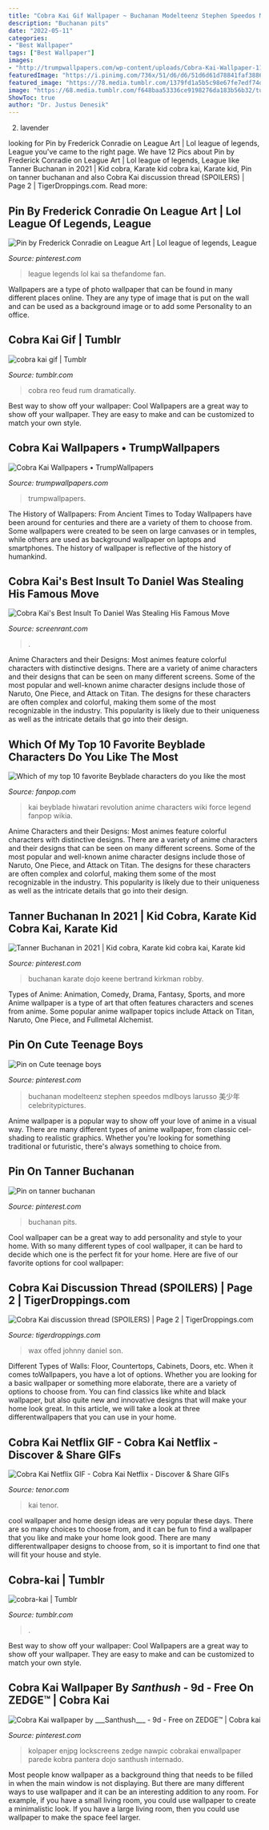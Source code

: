 ```yaml
---
title: "Cobra Kai Gif Wallpaper ~ Buchanan Modelteenz Stephen Speedos Mdlboys Larusso 美少年 Celebritypictures"
description: "Buchanan pits"
date: "2022-05-11"
categories:
- "Best Wallpaper"
tags: ["Best Wallpaper"]
images:
- "http://trumpwallpapers.com/wp-content/uploads/Cobra-Kai-Wallpaper-11-1920x1080-1.jpg"
featuredImage: "https://i.pinimg.com/736x/51/d6/d6/51d6d61d78841faf388695e8795d443e.jpg"
featured_image: "https://78.media.tumblr.com/1379fd1a5b5c98e67fe7edf74ddc1b76/tumblr_oxnxqdTm681qelb9co3_400.gif"
image: "https://68.media.tumblr.com/f648baa53336ce9198276da183b56b32/tumblr_olxw5jhzkf1vfuqtto2_400.gif"
ShowToc: true
author: "Dr. Justus Denesik"
---
```



2. lavender 

	

		
looking for Pin by Frederick Conradie on League Art | Lol league of legends, League you've came to the right page. We have 12 Pics about Pin by Frederick Conradie on League Art | Lol league of legends, League like Tanner Buchanan in 2021 | Kid cobra, Karate kid cobra kai, Karate kid, Pin on tanner buchanan and also Cobra Kai discussion thread (SPOILERS) | Page 2 | TigerDroppings.com. Read more:
		
    
## Pin By Frederick Conradie On League Art | Lol League Of Legends, League

<img loading=lazy src="https://i.pinimg.com/736x/2e/4a/1a/2e4a1ac1bfe3e29d07ea5a2d28fe82bd.jpg" onerror="this.onerror=null;this.src='https://tse3.mm.bing.net/th?id=OIP.1rT50_KneWOtp0YG6GtEmAHaHa&amp;pid=15.1';" alt="Pin by Frederick Conradie on League Art | Lol league of legends, League">

_Source: pinterest.com_

>league legends lol kai sa thefandome fan. 

	



Wallpapers are a type of photo wallpaper that can be found in many different places online. They are any type of image that is put on the wall and can be used as a background image or to add some Personality to an office.

    
## Cobra Kai Gif | Tumblr

<img loading=lazy src="https://66.media.tumblr.com/7c05b2c5b4938d5d5fd7d36db6951fa9/tumblr_p8i6knuSqa1xravoho1_400.gifv" onerror="this.onerror=null;this.src='https://tse3.mm.bing.net/th?id=OIP.rnwDMePOD6TAaUygC7hccgAAAA&amp;pid=15.1';" alt="cobra kai gif | Tumblr">

_Source: tumblr.com_

>cobra reo feud rum dramatically. 

	

Best way to show off your wallpaper:
Cool Wallpapers are a great way to show off your wallpaper. They are easy to make and can be customized to match your own style.

    
## Cobra Kai Wallpapers • TrumpWallpapers

<img loading=lazy src="http://trumpwallpapers.com/wp-content/uploads/Cobra-Kai-Wallpaper-11-1920x1080-1.jpg" onerror="this.onerror=null;this.src='https://tse4.mm.bing.net/th?id=OIP.8b6XQpDmXIhrAJIZ8X6gQQHaEK&amp;pid=15.1';" alt="Cobra Kai Wallpapers • TrumpWallpapers">

_Source: trumpwallpapers.com_

>trumpwallpapers. 

	

The History of Wallpapers: From Ancient Times to Today
Wallpapers have been around for centuries and there are a variety of them to choose from. Some wallpapers were created to be seen on large canvases or in temples, while others are used as background wallpaper on laptops and smartphones. The history of wallpaper is reflective of the history of humankind.

    
## Cobra Kai&#039;s Best Insult To Daniel Was Stealing His Famous Move

<img loading=lazy src="https://static3.srcdn.com/wordpress/wp-content/uploads/2020/08/Cobra-Kai-Crane-Kick-Miguel.jpg" onerror="this.onerror=null;this.src='https://tse4.mm.bing.net/th?id=OIP.3fhdSguDBfMBSvEJgNm-BwHaDt&amp;pid=15.1';" alt="Cobra Kai&#039;s Best Insult To Daniel Was Stealing His Famous Move">

_Source: screenrant.com_

>. 

	

Anime Characters and their Designs: Most animes feature colorful characters with distinctive designs.
There are a variety of anime characters and their designs that can be seen on many different screens. Some of the most popular and well-known anime character designs include those of Naruto, One Piece, and Attack on Titan. The designs for these characters are often complex and colorful, making them some of the most recognizable in the industry. This popularity is likely due to their uniqueness as well as the intricate details that go into their design.

    
## Which Of My Top 10 Favorite Beyblade Characters Do You Like The Most

<img loading=lazy src="http://images5.fanpop.com/image/polls/899000/899452_1323563189434_full.jpg" onerror="this.onerror=null;this.src='https://tse2.mm.bing.net/th?id=OIP.Qf4o-Tp1JW-6dYgX5E7L1gHaE8&amp;pid=15.1';" alt="Which of my top 10 favorite Beyblade characters do you like the most">

_Source: fanpop.com_

>kai beyblade hiwatari revolution anime characters wiki force legend fanpop wikia. 

	

Anime Characters and their Designs: Most animes feature colorful characters with distinctive designs.
There are a variety of anime characters and their designs that can be seen on many different screens. Some of the most popular and well-known anime character designs include those of Naruto, One Piece, and Attack on Titan. The designs for these characters are often complex and colorful, making them some of the most recognizable in the industry. This popularity is likely due to their uniqueness as well as the intricate details that go into their design.

    
## Tanner Buchanan In 2021 | Kid Cobra, Karate Kid Cobra Kai, Karate Kid

<img loading=lazy src="https://i.pinimg.com/736x/81/f2/99/81f2990dec1292bd71ad1bc403167e59.jpg" onerror="this.onerror=null;this.src='https://tse2.mm.bing.net/th?id=OIP._6u_862Wy591G78OxBO1rQHaKt&amp;pid=15.1';" alt="Tanner Buchanan in 2021 | Kid cobra, Karate kid cobra kai, Karate kid">

_Source: pinterest.com_

>buchanan karate dojo keene bertrand kirkman robby. 

	

Types of Anime: Animation, Comedy, Drama, Fantasy, Sports, and more
Anime wallpaper is a type of art that often features characters and scenes from anime. Some popular anime wallpaper topics include Attack on Titan, Naruto, One Piece, and Fullmetal Alchemist.

    
## Pin On Cute Teenage Boys

<img loading=lazy src="https://i.pinimg.com/736x/4e/cc/55/4ecc5546a15e2c749c25a00a7499a8bb--boy-pictures-beautiful-boys.jpg" onerror="this.onerror=null;this.src='https://tse2.mm.bing.net/th?id=OIP.qpoARB9ZIu6O0KxjbwWYCgHaLK&amp;pid=15.1';" alt="Pin on Cute teenage boys">

_Source: pinterest.com_

>buchanan modelteenz stephen speedos mdlboys larusso 美少年 celebritypictures. 

	

Anime wallpaper is a popular way to show off your love of anime in a visual way. There are many different types of anime wallpaper, from classic cel-shading to realistic graphics. Whether you're looking for something traditional or futuristic, there's always something to choice from.

    
## Pin On Tanner Buchanan

<img loading=lazy src="https://i.pinimg.com/736x/51/d6/d6/51d6d61d78841faf388695e8795d443e.jpg" onerror="this.onerror=null;this.src='https://tse1.mm.bing.net/th?id=OIP.m4DtBozUrcq8LRaQFYyVfQHaNK&amp;pid=15.1';" alt="Pin on tanner buchanan">

_Source: pinterest.com_

>buchanan pits. 

	

Cool wallpaper can be a great way to add personality and style to your home. With so many different types of cool wallpaper, it can be hard to decide which one is the perfect fit for your home. Here are five of our favorite options for cool wallpaper: 

    
## Cobra Kai Discussion Thread (SPOILERS) | Page 2 | TigerDroppings.com

<img loading=lazy src="https://78.media.tumblr.com/1379fd1a5b5c98e67fe7edf74ddc1b76/tumblr_oxnxqdTm681qelb9co3_400.gif" onerror="this.onerror=null;this.src='https://tse3.mm.bing.net/th?id=OIP.gSrYgBw5vWh92zVJ4YkqAAAAAA&amp;pid=15.1';" alt="Cobra Kai discussion thread (SPOILERS) | Page 2 | TigerDroppings.com">

_Source: tigerdroppings.com_

>wax offed johnny daniel son. 

	

Different Types of Walls: Floor, Countertops, Cabinets, Doors, etc.
When it comes toWallpapers, you have a lot of options. Whether you are looking for a basic wallpaper or something more elaborate, there are a variety of options to choose from. You can find classics like white and black wallpaper, but also quite new and innovative designs that will make your home look great. In this article, we will take a look at three differentwallpapers that you can use in your home.

    
## Cobra Kai Netflix GIF - Cobra Kai Netflix - Discover &amp; Share GIFs

<img loading=lazy src="https://c.tenor.com/O5Y-lKCf_nIAAAAC/cobra-kai-netflix.gif" onerror="this.onerror=null;this.src='https://tse3.mm.bing.net/th?id=OIP.NyjxfM7UL0mgMDX1FF9g-wHaEK&amp;pid=15.1';" alt="Cobra Kai Netflix GIF - Cobra Kai Netflix - Discover &amp; Share GIFs">

_Source: tenor.com_

>kai tenor. 

	

cool wallpaper and home design ideas are very popular these days. There are so many choices to choose from, and it can be fun to find a wallpaper that you like and make your home look good. There are many differentwallpaper designs to choose from, so it is important to find one that will fit your house and style.

    
## Cobra-kai | Tumblr

<img loading=lazy src="https://68.media.tumblr.com/f648baa53336ce9198276da183b56b32/tumblr_olxw5jhzkf1vfuqtto2_400.gif" onerror="this.onerror=null;this.src='https://tse3.mm.bing.net/th?id=OIP.D02eDe3n4I9nStg9TUPV9QAAAA&amp;pid=15.1';" alt="cobra-kai | Tumblr">

_Source: tumblr.com_

>. 

	

Best way to show off your wallpaper:
Cool Wallpapers are a great way to show off your wallpaper. They are easy to make and can be customized to match your own style.

    
## Cobra Kai Wallpaper By ___Santhush___ - 9d - Free On ZEDGE™ | Cobra Kai

<img loading=lazy src="https://i.pinimg.com/736x/6a/4e/59/6a4e5928125fcd53c93085466ee5d91c.jpg" onerror="this.onerror=null;this.src='https://tse4.mm.bing.net/th?id=OIP.ksJ4KSnemUmAz8Rh-O7AhgHaNK&amp;pid=15.1';" alt="Cobra Kai wallpaper by ___Santhush___ - 9d - Free on ZEDGE™ | Cobra kai">

_Source: pinterest.com_

>kolpaper enjpg lockscreens zedge nawpic cobrakai enwallpaper parede kobra pantera dojo santhush internado. 

	

Most people know wallpaper as a background thing that needs to be filled in when the main window is not displaying. But there are many different ways to use wallpaper and it can be an interesting addition to any room. For example, if you have a small living room, you could use wallpaper to create a minimalistic look. If you have a large living room, then you could use wallpaper to make the space feel larger.

